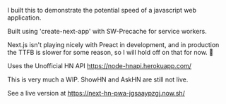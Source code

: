 I built this to demonstrate the potential speed of a javascript web application.

Built using 'create-next-app' with SW-Precache for service workers.

Next.js isn't playing nicely with Preact in development, and in production the TTFB is slower for some reason, so I will hold off on that for now. 🤷

Uses the Unofficial HN API
https://node-hnapi.herokuapp.com/

This is very much a WIP. ShowHN and AskHN are still not live. 

See a live version at https://next-hn-pwa-jgsaaypzgj.now.sh/
